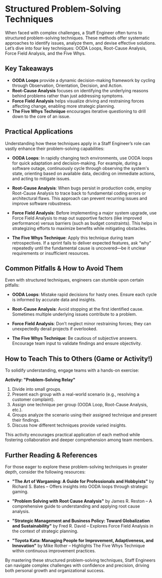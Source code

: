 # Structured Problem-Solving Techniques

When faced with complex challenges, a Staff Engineer often turns to structured problem-solving techniques. These methods offer systematic approaches to identify issues, analyze them, and devise effective solutions. Let’s dive into four key techniques: OODA Loops, Root-Cause Analysis, Force Field Analysis, and the Five Whys.

## Key Takeaways

- **OODA Loops** provide a dynamic decision-making framework by cycling through Observation, Orientation, Decision, and Action.
- **Root-Cause Analysis** focuses on identifying the underlying reasons behind problems rather than just addressing symptoms.
- **Force Field Analysis** helps visualize driving and restraining forces affecting change, enabling more strategic planning.
- **The Five Whys Technique** encourages iterative questioning to drill down to the core of an issue.

## Practical Applications

Understanding how these techniques apply in a Staff Engineer’s role can vastly enhance their problem-solving capabilities:

- **OODA Loops**: In rapidly changing tech environments, use OODA loops for quick adaptation and decision-making. For example, during a software outage, continuously cycle through observing the system's state, orienting based on available data, deciding on immediate actions, and acting to mitigate issues.
  
- **Root-Cause Analysis**: When bugs persist in production code, employ Root-Cause Analysis to trace back to fundamental coding errors or architectural flaws. This approach can prevent recurring issues and improve software robustness.

- **Force Field Analysis**: Before implementing a major system upgrade, use Force Field Analysis to map out supportive factors (like improved performance) versus barriers (such as budget constraints). This helps in strategizing efforts to maximize benefits while mitigating obstacles.

- **The Five Whys Technique**: Apply this technique during team retrospectives. If a sprint fails to deliver expected features, ask “why” repeatedly until the fundamental cause is uncovered—be it unclear requirements or insufficient resources.

## Common Pitfalls & How to Avoid Them

Even with structured techniques, engineers can stumble upon certain pitfalls:

- **OODA Loops**: Mistake rapid decisions for hasty ones. Ensure each cycle is informed by accurate data and insights.
  
- **Root-Cause Analysis**: Avoid stopping at the first identified cause. Sometimes multiple underlying issues contribute to a problem.

- **Force Field Analysis**: Don’t neglect minor restraining forces; they can unexpectedly derail projects if overlooked.

- **The Five Whys Technique**: Be cautious of subjective answers. Encourage team input to validate findings and ensure objectivity.

## How to Teach This to Others (Game or Activity!)

To solidify understanding, engage teams with a hands-on exercise:

**Activity: "Problem-Solving Relay"**

1. Divide into small groups.
2. Present each group with a real-world scenario (e.g., resolving a customer complaint).
3. Assign one technique per group (OODA Loop, Root-Cause Analysis, etc.).
4. Groups analyze the scenario using their assigned technique and present their findings.
5. Discuss how different techniques provide varied insights.

This activity encourages practical application of each method while fostering collaboration and deeper comprehension among team members.

## Further Reading & References

For those eager to explore these problem-solving techniques in greater depth, consider the following resources:

- **"The Art of Wargaming: A Guide for Professionals and Hobbyists"** by Richard S. Bates – Offers insights into OODA loops through strategic gaming.
  
- **"Problem Solving with Root Cause Analysis"** by James R. Reston – A comprehensive guide to understanding and applying root cause analysis.

- **"Strategic Management and Business Policy: Toward Globalization and Sustainability"** by Fred R. David – Explores Force Field Analysis in the context of strategic planning.

- **"Toyota Kata: Managing People for Improvement, Adaptiveness, and Innovation"** by Mike Rother – Highlights The Five Whys Technique within continuous improvement practices.

By mastering these structured problem-solving techniques, Staff Engineers can navigate complex challenges with confidence and precision, driving both personal growth and organizational success.